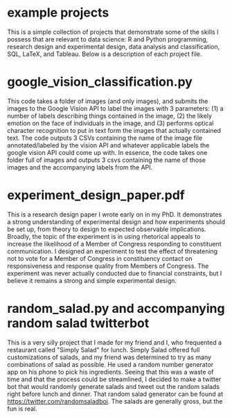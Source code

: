 # example projects
 
This is a simple collection of projects that demonstrate some of the skills I possess that are relevant to data science: R and Python programming, research design and experimental design, data analysis and classification, SQL, LaTeX, and Tableau. Below is a description of each project file.

# google_vision_classification.py
This code takes a folder of images (and only images), and submits the images to the Google Vision API to label the images with 3 parameters: (1) a number of labels describing things contained in the image, (2) the likely emotion on the face of individuals in the image, and (3) performs optical character recognition to put in text form the images that actually contained text. The code outputs 3 CSVs containing the name of the image file annotated/labeled by the vision API and whatever applicable labels the google vision API could come up with. In essence, the code takes one folder full of images and outputs 3 csvs containing the name of those images and the accompanying labels from the API.

# experiment_design_paper.pdf

This is a research design paper I wrote early on in my PhD. It demonstrates a strong understanding of experimental design and how experiments should be set up, from theory to design to expected observable implications. Broadly, the topic of the experiment is in using rhetorical appeals to increase the likelihood of a Member of Congress responding to constituent communication. I designed an experiment to test the effect of threatening not to vote for a Member of Congress in constituency contact on responsiveness and response quality from Members of Congress. The experiment was never actually conducted due to financial constraints, but I believe it remains a strong and simple experimental design.

# random_salad.py and accompanying random salad twitterbot

This is a very silly project that I made for my friend and I, who frequented a restaurant called "Simply Salad" for lunch. Simply Salad offered full customizations of salads, and my friend was determined to try as many combinations of salad as possible. He used a random number generator app on his phone to pick his ingredients. Seeing that this was a waste of time and that the process could be streamlined, I decided to make a twitter bot that would randomly generate salads and tweet out the random salads right before lunch and dinner. That random salad generator can be found at https://twitter.com/randomsaladboi. The salads are generally gross, but the fun is real.
